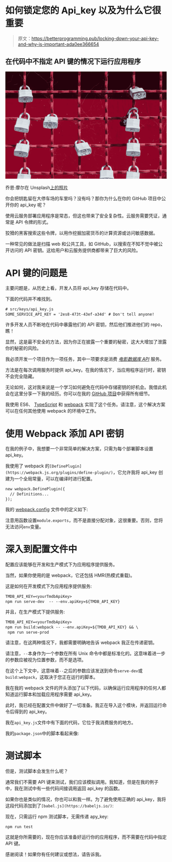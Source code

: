 # 如何锁定您的 Api_key 以及为什么它很重要

> 原文：<https://betterprogramming.pub/locking-down-your-api-key-and-why-is-important-ada0ee366654>

## 在代码中不指定 API 键的情况下运行应用程序

![](img/f9bc6db3403e01f45bb5fe2488dc6edf.png)

乔恩·摩尔在 Unsplash[上的照片](https://unsplash.com/search/photos/locked?utm_source=unsplash&utm_medium=referral&utm_content=creditCopyText)

你会把钥匙留在大停车场的车里吗？没有吗？那你为什么在你的 GitHub 项目中公开你的 api_key 呢？

使用云服务部署应用程序是常态，但这也带来了安全复杂性。云服务需要凭证，通常是 API 令牌的形式。

狡猾的黑客搜索这些令牌，以用作挖掘加密货币的计算资源或访问敏感数据。

一种常见的做法是扫描 web 和公共工具，如 GitHub，以搜索在不知不觉中被公开访问的 API 密钥。这给用户和云服务提供商都带来了巨大的风险。

# API 键的问题是

主要问题是，从历史上看，开发人员将 api_key 存储在代码中。

下面的代码并不难找到。

```
# src/keys/api_key.js
SOME_SERVICE_API_KEY = '2es8-473t-43ef-a34d' # Don't tell anyone!
```

许多开发人员不断地在代码中暴露他们的 API 密钥，然后他们推进他们的 repo，瞧！

显然，这是最不安全的方法，因为你正在披露一个重要的秘密，这大大增加了泄露你的秘密的风险。

我必须开发一个项目作为一项任务，其中一项要求是消费 [*电影数据库 API*](https://developers.themoviedb.org/3) 服务。

方法是在每次调用服务时提供 api_key。在我的情况下，当应用程序运行时，密钥不会完全隐藏。

无论如何，这对我来说是一个学习如何避免在代码中存储密钥的好机会。我借此机会在这里分享一下我的经历。你可以在我的 [GitHub 项目](https://github.com/lilicaway/movierama)中获得所有细节。

我使用 ES6、 [TypeScript](https://www.typescriptlang.org/) 和 [webpack](https://webpack.js.org/) 实现了这个任务。请注意，这个解决方案可以在任何其他使用 webpack 的环境中工作。

# 使用 Webpack 添加 API 密钥

在我的例子中，我想要一个非常简单的解决方案，只需为每个部署脚本设置 api_key。

我使用了 webpack 的`[DefinePlugin](https://webpack.js.org/plugins/define-plugin/)`，它允许我将 api_key 创建为一个全局常量，可以在编译时进行配置。

```
new webpack.DefinePlugin({
  // Definitions...
});
```

我的 [webpack.config](https://github.com/lilicaway/movierama/blob/master/webpack.config.js) 文件中的定义如下:

注意用函数设置`module.exports`，而不是直接分配对象，这很重要。否则，您将无法访问`env`变量。

# 深入到配置文件中

配置应该能够在开发和生产模式下为应用程序提供服务。

当然，如果你使用的是 webpack，它还包括 HMR(热模式重载)。

这是如何在开发模式下为应用程序提供服务:

```
TMDB_API_KEY=<yourTmdbApiKey>
npm run serve-dev  -- --env.apiKey=${TMDB_API_KEY}
```

并且，在生产模式下提供服务:

```
TMDB_API_KEY=<yourTmdbApiKey>
npm run build:webpack -- --env.apiKey=${TMDB_API_KEY} && \
 npm run serve-prod
```

请注意，在这两种情况下，我都需要明确地告诉 webpack 我正在传递密钥。

请注意，`--`本身作为一个参数在所有 Unix 命令中都是标准化的。这意味着进一步的参数应被视为位置参数，而不是选项。

在这个上下文中，这意味着`--`之后的参数应该发送到命令`serve-dev`或`build:webpack`，这取决于您正在运行的脚本。

我在我的 webpack 文件的开头添加了以下代码，以确保运行应用程序的任何人都知道运行脚本和加载应用程序需要 api_key。

此时，我已经在配置文件中做好了一切准备。我正在导入这个模块，并返回运行命令后得到的 api_key。

我在`api_key.js`文件中有下面的代码，它位于我消费服务的地方。

我的`package.json`中的脚本看起来像:

# 测试脚本

但是，测试脚本会发生什么呢？

通常我们不需要 API 键来测试，我们应该模拟调用。我知道，但是在我的例子中，我在测试中有一些代码间接调用返回 api_key 的函数。

如果你也是类似的情况，你也可以和我一样。为了避免使用正确的 api_key，我将这段代码添加到了`[babel.js](https://babeljs.io/)`:

现在，只需运行 npm 测试脚本，无需传递 apy_key:

```
npm run test
```

这就是你所需要的，现在你应该准备好运行你的应用程序，而不需要在代码中指定 API 键。

感谢阅读！如果你有任何建议或想法，请告诉我。